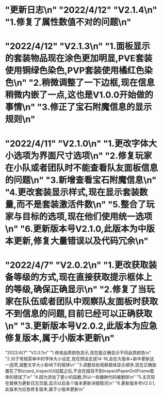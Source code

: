 "更新日志\n"
"2022/4/12"  "V2.1.4\n"
"1.修复了属性数值不对的问题\n"
=================================================================
"2022/4/12"  "V2.1.3\n"
"1.面板显示的套装物品现在涂色更加明显,PVE套装使用铜绿色染色,PVP套装使用橘红色染色\n"
"2.稍微调整了一下边框,现在信息稍微内嵌了一点,这也是V1.0.0开始做的事情\n"
"3.修正了宝石附魔信息的显示规则\n"
=================================================================
"2022/4/11"  "V2.1.0\n"
"1.更改字体大小选项为界面尺寸选项\n"
"2.修复玩家在小队或者团队时不能查看队友面板信息的问题\n"
"3.新增查看宝石附魔信息\n"
"4.更改套装显示样式,现在显示套装数量,而不是套装激活件数\n"
"5.整合了玩家与目标的选项,现在他们使用统一选项\n"
"6.更新版本号V2.1.0,此版本为中版本更新,修复大量错误以及代码冗余\n"
=================================================================
"2022/4/7"  "V2.0.2\n"
"1.更改获取装备等级的方式,现在直接获取提示框体上的等级,确保正确显示\n"
"2.修复了当玩家在队伍或者团队中观察队友面板时获取不到信息的问题,目前已经可以正确获取\n"
"3.更新版本号V2.0.2,此版本为应急修复版本,属于小版本更新\n"
=================================================================
"2022/4/7"  "V2.0.1\n"
"1.修改品质颜色显示,现在能正确显示不同品质颜色\n"
"2.对于常规菜单中的字体大小设定,现在预设定成14-16,会在大版本+新中更新这一选项,调整文字大小影响下的框体\n"
"3.调整目标观察框体显示顺序,现在正确放置在了Blizzard_InspectUI加载之后,不会在报找不到InspectPaperDollFrame框体的错误了\n"
"4.因为添加了更小的函数,所以一些臃肿代码被删除\n"
"5.主页现在替换为更新日志页面,显示以后各个版本更新详细情况\n"
"6.更新版本号V2.0.1,此版本为应急修复版本,属于小版本更新\n"